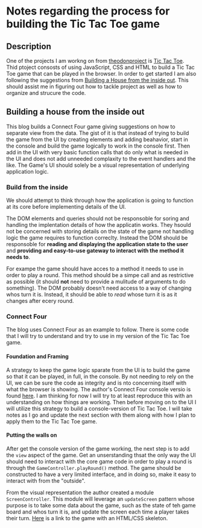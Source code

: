 # Notes regarding the process for building the Tic Tac Toe game

## Description

One of the projects I am workng on from [theodonproject](theodinproject.com) is [Tic Tac Toe](https://www.theodinproject.com/lessons/node-path-javascript-tic-tac-toe). Thid ptoject consosts of using JavaScript, CSS and HTML to build a Tic Tac Toe game that can be played in the browser. In order to get started I am also following the suggestions from [Building a House from the inside out](https://www.ayweb.dev/blog/building-a-house-from-the-inside-out). This should assist me in figuring out how to tackle project as well as how to organize and strucure the code.

## Building a house from the inside out

This blog builds a Connect Four game giving suggestions on how to separate view from the data. The gist of it is that instead of trying to build the game from the UI by creating elements and adding beahavior, start in the console and build the game logically to work in the console first. Then add in the UI with very basic function calls that do only what is needed in the UI and does not add unneeded complaxity to the event handlers and the like. The Game's UI should solely be a visual representation of underlying application logic.

### Build from the inside

We should attempt to think through how the application is going to function at its core before implementing details of the UI.

The DOM elements and queries should not be responsoble for soring and handling the implentation details of how the applicatin works. They hsould not be concerned with storing details on the state of the game not handling logic the game requires to function correclty. Instead the DOM should be responsoble for **reading and displaying the application state to the user** and **providing and easy-to-use gateway to interact with the method it needs to**.

For exampe the game should have acces to a method it needs to use in order to play a round. This method should be a simpe call and as restrictive as possible (it should **not** need to provide a mulitude of arguments to do something). The DOM probably doesn't need access to a way of changing whos turn it is. Instead, it should be able to _read_ whose turn it is as it changes after ecery round.

### Connect Four

The blog uses Connect Four as an example to follow. There is some code that I will try to understand and try to use in my version of the Tic Tac Toe game.

#### Foundation and Framing

A strategy to keep the game logic sparate from the UI is to build the game so that it can be played, in full, in the console. By not needing to rely on the UI, we can be sure the code as integrity and is nto concerning itself with what the browser is showing. The author's Connect Four console versio is found [here](https://replit.com/@40percentzinc/ConnectFourConsole#script.js). I am thinking for now I will try to at least reproduce this with an understanding on how things are working. Then before moving on to the UI I will utilize this strategy to build a console-version of Tic Tac Toe. I will take notes as I go and update the next section with them along with how I plan to apply them to the Tic Tac Toe game.

#### Putting the walls on

After get the console version of the game working, the next step is to add the `view` aspect of the game. Get an unserstanding thsat the only way the UI should need to interact with the core game code in order to play a round is through the `GameController.playRound()` method. The game should be constructed to have a very limited interface, and in doing so, make it easy to interact with from the "outside".

From the visual representation the author created a module `ScreenController`. This module will leverage an `updateScreen` pattern whose purpose is to take some data about the game, such as the state of teh game board and whos turn it is, and update the screen each time a player takes their turn. [Here](https://replit.com/@40percentzinc/ConnectFourWithDOMSkeleton) is a link to the game with an HTML/CSS skeleton.
